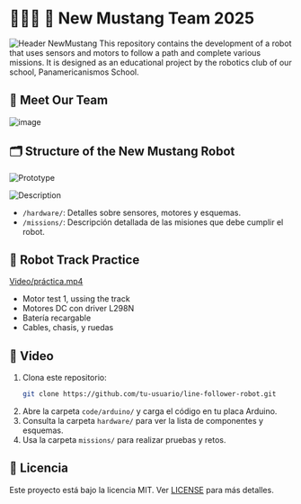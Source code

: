 # 🤖🇵🇦 🐎 New Mustang Team 2025
![Header NewMustang](https://github.com/user-attachments/assets/9bedd96d-4d90-4690-a853-c74f32e8ce53)
This repository contains the development of a robot that uses sensors and motors to follow a path and complete various missions. It is designed as an educational project by the robotics club of our school, Panamericanismos School.

## 🔧 Meet Our Team
![image](https://github.com/user-attachments/assets/e9d0d6ec-df29-4fcf-a35b-6f96b8ec7968)



## 🗂 Structure of the New Mustang Robot

![Prototype](https://github.com/user-attachments/assets/6cb657ea-4d41-4950-802b-88867fec96a3)

![Description](https://github.com/user-attachments/assets/f36fc052-006d-41dc-aaa5-b2d17daf594e)



- `/hardware/`: Detalles sobre sensores, motores y esquemas.
- `/missions/`: Descripción detallada de las misiones que debe cumplir el robot.

## 🧠 Robot Track Practice

[Video/práctica.mp4](https://youtube.com/shorts/UFMvW3aFJpc?feature=share)
- Motor test 1, ussing the track
- Motores DC con driver L298N
- Batería recargable
- Cables, chasis, y ruedas

## 🚀 Video

1. Clona este repositorio:
   ```bash
   git clone https://github.com/tu-usuario/line-follower-robot.git
   ```
2. Abre la carpeta `code/arduino/` y carga el código en tu placa Arduino.
3. Consulta la carpeta `hardware/` para ver la lista de componentes y esquemas.
4. Usa la carpeta `missions/` para realizar pruebas y retos.

## 📄 Licencia

Este proyecto está bajo la licencia MIT. Ver [LICENSE](LICENSE) para más detalles.
